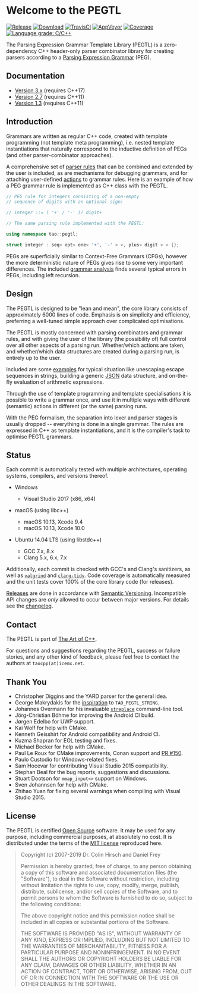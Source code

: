 # Welcome to the PEGTL

[![Release](https://img.shields.io/github/release/taocpp/PEGTL.svg)](https://github.com/taocpp/PEGTL/releases/latest)
[![Download](https://api.bintray.com/packages/taocpp/public-conan/pegtl%3Ataocpp/images/download.svg)](https://bintray.com/taocpp/public-conan/pegtl%3Ataocpp/_latestVersion)
[![TravisCI](https://travis-ci.org/taocpp/PEGTL.svg?branch=master)](https://travis-ci.org/taocpp/PEGTL)
[![AppVeyor](https://ci.appveyor.com/api/projects/status/pa5sbnw68tu650aq/branch/master?svg=true)](https://ci.appveyor.com/project/taocpp/PEGTL)
[![Coverage](https://coveralls.io/repos/github/taocpp/PEGTL/badge.svg?branch=master)](https://coveralls.io/github/taocpp/PEGTL)
[![Language grade: C/C++](https://img.shields.io/lgtm/grade/cpp/g/taocpp/PEGTL.svg)](https://lgtm.com/projects/g/taocpp/PEGTL/context:cpp)

The Parsing Expression Grammar Template Library (PEGTL) is a zero-dependency C++ header-only parser combinator library for creating parsers according to a [Parsing Expression Grammar](http://en.wikipedia.org/wiki/Parsing_expression_grammar) (PEG).

## Documentation

* [Version 3.x](doc/README.md) (requires C++17)
* [Version 2.7](https://github.com/taocpp/PEGTL/blob/2.7.x/doc/README.md) (requires C++11)
* [Version 1.3](https://github.com/taocpp/PEGTL/blob/1.3.x/doc/README.md) (requires C++11)

## Introduction

Grammars are written as regular C++ code, created with template programming (not template meta programming), i.e. nested template instantiations that naturally correspond to the inductive definition of PEGs (and other parser-combinator approaches).

A comprehensive set of [parser rules](doc/Rule-Reference.md) that can be combined and extended by the user is included, as are mechanisms for debugging grammars, and for attaching user-defined [actions](doc/Actions-and-States.md) to grammar rules.
Here is an example of how a PEG grammar rule is implemented as C++ class with the PEGTL.

```c++
// PEG rule for integers consisting of a non-empty
// sequence of digits with an optional sign:

// integer ::= ( '+' / '-' )? digit+

// The same parsing rule implemented with the PEGTL:

using namespace tao::pegtl;

struct integer : seq< opt< one< '+', '-' > >, plus< digit > > {};
```

PEGs are superficially similar to Context-Free Grammars (CFGs), however the more deterministic nature of PEGs gives rise to some very important differences.
The included [grammar analysis](doc/Grammar-Analysis.md) finds several typical errors in PEGs, including left recursion.

## Design

The PEGTL is designed to be "lean and mean", the core library consists of approximately 6000 lines of code.
Emphasis is on simplicity and efficiency, preferring a well-tuned simple approach over complicated optimisations.

The PEGTL is mostly concerned with parsing combinators and grammar rules, and with giving the user of the library (the possibility of) full control over all other aspects of a parsing run. Whether/which actions are taken, and whether/which data structures are created during a parsing run, is entirely up to the user.

Included are some [examples](doc/Contrib-and-Examples.md#examples) for typical situation like unescaping escape sequences in strings, building a generic [JSON](http://www.json.org/) data structure, and on-the-fly evaluation of arithmetic expressions.

Through the use of template programming and template specialisations it is possible to write a grammar once, and use it in multiple ways with different (semantic) actions in different (or the same) parsing runs.

With the PEG formalism, the separation into lexer and parser stages is usually dropped -- everything is done in a single grammar.
The rules are expressed in C++ as template instantiations, and it is the compiler's task to optimise PEGTL grammars.

## Status

Each commit is automatically tested with multiple architectures, operating systems, compilers, and versions thereof.

* Windows

  * Visual Studio 2017 (x86, x64)

* macOS (using libc++)

  * macOS 10.13, Xcode 9.4
  * macOS 10.13, Xcode 10.0

* Ubuntu 14.04 LTS (using libstdc++)

  * GCC 7.x, 8.x
  * Clang 5.x, 6.x, 7.x

Additionally, each commit is checked with GCC's and Clang's sanitizers, as well as [`valgrind`](http://valgrind.org/)
and [`clang-tidy`](http://clang.llvm.org/extra/clang-tidy/). Code coverage is automatically measured and the unit tests
cover 100% of the core library code (for releases).

[Releases](https://github.com/taocpp/PEGTL/releases) are done in accordance with [Semantic Versioning](http://semver.org/).
Incompatible API changes are *only* allowed to occur between major versions.
For details see the [changelog](doc/Changelog.md).

## Contact

The PEGTL is part of [The Art of C++](https://taocpp.github.io/).

For questions and suggestions regarding the PEGTL, success or failure stories, and any other kind of feedback, please feel free to contact the authors at `taocpp(at)icemx.net`.

## Thank You

* Christopher Diggins and the YARD parser for the general idea.
* George Makrydakis for the [inspiration](https://github.com/irrequietus/typestring) to `TAO_PEGTL_STRING`.
* Johannes Overmann for his invaluable [`streplace`](https://code.google.com/p/streplace/) command-line tool.
* Jörg-Christian Böhme for improving the Android CI build.
* Jørgen Edelbo for UWP support.
* Kai Wolf for help with CMake.
* Kenneth Geisshirt for Android compatibility and Android CI.
* Kuzma Shapran for EOL testing and fixes.
* Michael Becker for help with CMake.
* Paul Le Roux for CMake improvements, Conan support and [PR #150](https://github.com/taocpp/PEGTL/pull/150).
* Paulo Custodio for Windows-related fixes.
* Sam Hocevar for contributing Visual Studio 2015 compatibility.
* Stephan Beal for the bug reports, suggestions and discussions.
* Stuart Dootson for `mmap_input<>` support on Windows.
* Sven Johannsen for help with CMake.
* Zhihao Yuan for fixing several warnings when compiling with Visual Studio 2015.

## License

The PEGTL is certified [Open Source](http://www.opensource.org/docs/definition.html) software. It may be used for any purpose, including commercial purposes, at absolutely no cost. It is distributed under the terms of the [MIT license](http://www.opensource.org/licenses/mit-license.html) reproduced here.

> Copyright (c) 2007-2019 Dr. Colin Hirsch and Daniel Frey
>
> Permission is hereby granted, free of charge, to any person obtaining a copy of this software and associated documentation files (the "Software"), to deal in the Software without restriction, including without limitation the rights to use, copy, modify, merge, publish, distribute, sublicense, and/or sell copies of the Software, and to permit persons to whom the Software is furnished to do so, subject to the following conditions:
>
> The above copyright notice and this permission notice shall be included in all copies or substantial portions of the Software.
>
> THE SOFTWARE IS PROVIDED "AS IS", WITHOUT WARRANTY OF ANY KIND, EXPRESS OR IMPLIED, INCLUDING BUT NOT LIMITED TO THE WARRANTIES OF MERCHANTABILITY, FITNESS FOR A PARTICULAR PURPOSE AND NONINFRINGEMENT. IN NO EVENT SHALL THE AUTHORS OR COPYRIGHT HOLDERS BE LIABLE FOR ANY CLAIM, DAMAGES OR OTHER LIABILITY, WHETHER IN AN ACTION OF CONTRACT, TORT OR OTHERWISE, ARISING FROM, OUT OF OR IN CONNECTION WITH THE SOFTWARE OR THE USE OR OTHER DEALINGS IN THE SOFTWARE.
